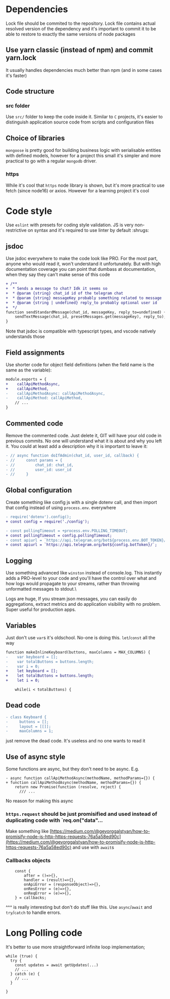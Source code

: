 # Dependencies

Lock file should be commited to the repository. Lock file contains actual resolved version of the dependency and it's important to commit it to be able to restore to exactly the same versions of node packages

## Use yarn classic (instead of npm) and commit yarn.lock

It usually handles dependencies much better than npm (and in some cases it's faster)

## Code structure


### src folder

Use `src/` folder to keep the code inside it. Similar to `C` projects, it's easier to distinguish application source code from scripts and configuration files

## Choice of libraries

`mongoose` is pretty good for building business logic with serialisable entities with defined models, however for a project this small it's simpler and more practical to go with a regular `mongodb` driver.

### https

While it's cool that `https` node library is shown, but it's more practical to use fetch (since node16) or axios. However for a learning project it's cool

# Code style

Use `eslint` with presets for coding style validation. JS is very non-restrictive on syntax and it's required to use linter by default :shrugs:


## jsdoc

Use jsdoc everywhere to make the code look like PRO. For the most part, anyone who would read it, won't understand it unfortunately. But with high documentation coverage you can point that dumbass at documentation, when they say they can't make sense of this code

```diff
+ /**
+  * Sends a message to chat? Idk it seems so
+  * @param {string} chat_id id of the telegram chat 
+  * @param {string} messageKey probably something related to message
+  * @param {string | undefined} reply_to probably optional user id 
+  */
function sendStandardMessage(chat_id, messageKey, reply_to=undefined) {
    sendTextMessage(chat_id, presetMessages.get(messageKey), reply_to);
}
```

Note that jsdoc is compatible with typescript types, and vscode natively understands those

## Field assignments

Use shorter code for object field definitions (when the field name is the same as the variable):

```diff
module.exports = {
+    callApiMethodAsync,
+    callApiMethod,
-    callApiMethodAsync: callApiMethodAsync,
-    callApiMethod: callApiMethod,
    // ...
}
```

## Commented code

Remove the commented code. Just delete it, GIT will have your old code in previous commits.
No one will understand what it is about and why you left it. You could at least add a description why it is important to leave it:

```diff
- // async function doIfAdmin(chat_id, user_id, callback) {
- //     const params = {
- //         chat_id: chat_id,
- //         user_id: user_id
- //     }
```

## Global configuration

Create something like config js with a single dotenv call, and then import that config instead of using `process.env`. everywhere

```diff
- require('dotenv').config();
+ const config = require('./config');

- const pollingTimeout = +process.env.POLLING_TIMEOUT;
+ const pollingTimeout = config.pollingTimeout;
- const apiurl = `https://api.telegram.org/bot${process.env.BOT_TOKEN}/`;
+ const apiurl = `https://api.telegram.org/bot${config.botToken}/`;
```

## Logging

Use something advanced like `winston` instead of console.log. This instantly adds a PRO-level to your code and you'll have the control over what and how logs would propagate to your streams, rather than throwing unformatted messages to stdout.\

Logs are huge, If you stream json messages, you can easily do aggregations, extract metrics and do application visibility with no problem. Super useful for production apps.

## Variables

Just don't use `var`s it's oldschool. No-one is doing this. `let`/`const` all the way

```diff
function makeInlineKeyboard(buttons, maxColumns = MAX_COLUMNS) {
-    var keyboard = [];
-    var totalButtons = buttons.length;
-    var i = 0;
+    let keyboard = [];
+    let totalButtons = buttons.length;
+    let i = 0;

    while(i < totalButtons) {
```

## Dead code

```diff
- class Keyboard {
-     buttons = [];
-     layout = [[]];
-     maxColumns = 1;
```

just remove the dead code. It's useless and no one wants to read it 

## Use of async style

Some functions are async, but they don't need to be async. E.g.

```
- async function callApiMethodAsync(methodName, methodParams={}) {
+ function callApiMethodAsync(methodName, methodParams={}) {
    return new Promise(function (resolve, reject) {
      /// ...
```

No reason for making this async

### `https.request` should be just promisified and used instead of duplicating code with `req.on("data"...

Make something like [https://medium.com/@gevorggalstyan/how-to-promisify-node-js-http-https-requests-76a5a58ed90c](https://medium.com/@gevorggalstyan/how-to-promisify-node-js-http-https-requests-76a5a58ed90c) and use with `await`s

### Callbacks objects

```
    const {
        after = ()=>{},
        handler = (result)=>{},
        onApiError = (responseObject)=>{},
        onResError = (e)=>{},
        onReqError = (e)=>{},
    } = callbacks;
```

^^^ is really interesting but don't do stuff like this. Use `async`/`await` and `try`/`catch` to handle errors.

# Long Polling code

It's better to use more straightforward infinite loop implementation;

```
while (true) {
  try {
    const updates = await getUpdates(...)
    // ...
  } catch (e) {
    // ...
  }

}
```
